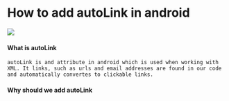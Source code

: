 # How to add autoLink in android

<img src ="https://www.google.co.in/search?biw=1366&bih=662&tbm=isch&sa=1&ei=hS6-WsyDNYPL0gSvqKCgAg&q=android&oq=andrio&gs_l=psy-ab.3.2.0i10k1j0j0i10k1j0j0i10k1l6.5454.7270.0.8985.8.7.0.0.0.0.210.757.0j2j2.4.0....0...1c.1.64.psy-ab..4.4.753...0i67k1j0i13i5i30k1j0i13i5i10i30k1.0.m4JLF3lHyd8#imgrc=H3K1tFmSJ6TV8M:">

#### What is autoLink
  ```autoLink is and attribute in android which is used when working with XML. It links, such as urls and email addresses are found in our code and automatically convertes to clickable links.```
  
#### Why should we add autoLink
  
  
